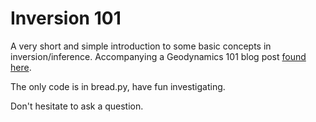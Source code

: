 # Inversion 101

A very short and simple introduction to some basic concepts in inversion/inference. Accompanying a Geodynamics 101 blog post 
[found here](https://blogs.egu.eu/divisions/gd/category/geodynamics-101/).

The only code is in bread.py, have fun investigating.

Don't hesitate to ask a question.
